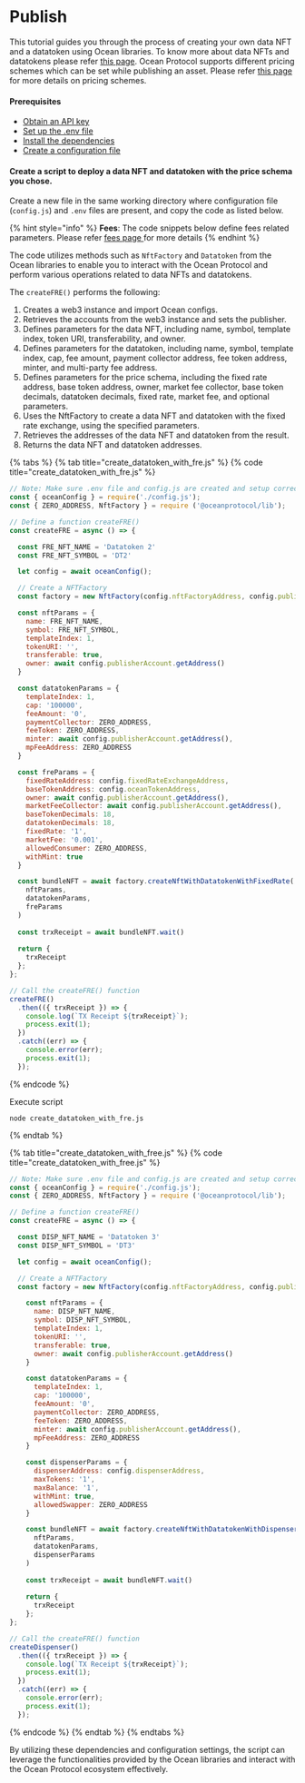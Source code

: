 # Publish

This tutorial guides you through the process of creating your own data NFT and a datatoken using Ocean libraries. To know more about data NFTs and datatokens please refer [this page](../datanft-and-datatoken.md). Ocean Protocol supports different pricing schemes which can be set while publishing an asset. Please refer [this page](../asset-pricing.md) for more details on pricing schemes.

#### Prerequisites

* [Obtain an API key](broken-reference)
* [Set up the .env file](broken-reference)
* [Install the dependencies](broken-reference)
* [Create a configuration file](configuration.md)

#### Create a script to deploy a data NFT and datatoken with the price schema you chose.

Create a new file in the same working directory where configuration file (`config.js`) and `.env` files are present, and copy the code as listed below.

{% hint style="info" %}
**Fees**: The code snippets below define fees related parameters. Please refer [fees page ](../../core-concepts/fees.md)for more details
{% endhint %}

The code utilizes methods such as `NftFactory` and `Datatoken` from the Ocean libraries to enable you to interact with the Ocean Protocol and perform various operations related to data NFTs and datatokens.&#x20;

The `createFRE()` performs the following:

1. Creates a web3 instance and import Ocean configs.
2. Retrieves the accounts from the web3 instance and sets the publisher.
3. Defines parameters for the data NFT, including name, symbol, template index, token URI, transferability, and owner.
4. Defines parameters for the datatoken, including name, symbol, template index, cap, fee amount, payment collector address, fee token address, minter, and multi-party fee address.
5. Defines parameters for the price schema, including the fixed rate address, base token address, owner, market fee collector, base token decimals, datatoken decimals, fixed rate, market fee, and optional parameters.
6. Uses the NftFactory to create a data NFT and datatoken with the fixed rate exchange, using the specified parameters.
7. Retrieves the addresses of the data NFT and datatoken from the result.
8. Returns the data NFT and datatoken addresses.

{% tabs %}
{% tab title="create_datatoken_with_fre.js" %}
{% code title="create_datatoken_with_fre.js" %}
```javascript
// Note: Make sure .env file and config.js are created and setup correctly
const { oceanConfig } = require('./config.js');
const { ZERO_ADDRESS, NftFactory } = require ('@oceanprotocol/lib');

// Define a function createFRE()
const createFRE = async () => {

  const FRE_NFT_NAME = 'Datatoken 2'
  const FRE_NFT_SYMBOL = 'DT2'

  let config = await oceanConfig();

  // Create a NFTFactory
  const factory = new NftFactory(config.nftFactoryAddress, config.publisherAccount);

  const nftParams = {
    name: FRE_NFT_NAME,
    symbol: FRE_NFT_SYMBOL,
    templateIndex: 1,
    tokenURI: '',
    transferable: true,
    owner: await config.publisherAccount.getAddress()
  }

  const datatokenParams = {
    templateIndex: 1,
    cap: '100000',
    feeAmount: '0',
    paymentCollector: ZERO_ADDRESS,
    feeToken: ZERO_ADDRESS,
    minter: await config.publisherAccount.getAddress(),
    mpFeeAddress: ZERO_ADDRESS
  }

  const freParams = {
    fixedRateAddress: config.fixedRateExchangeAddress,
    baseTokenAddress: config.oceanTokenAddress,
    owner: await config.publisherAccount.getAddress(),
    marketFeeCollector: await config.publisherAccount.getAddress(),
    baseTokenDecimals: 18,
    datatokenDecimals: 18,
    fixedRate: '1',
    marketFee: '0.001',
    allowedConsumer: ZERO_ADDRESS,
    withMint: true
  }

  const bundleNFT = await factory.createNftWithDatatokenWithFixedRate(
    nftParams,
    datatokenParams,
    freParams
  )
  
  const trxReceipt = await bundleNFT.wait()
  
  return {
    trxReceipt
  };
};

// Call the createFRE() function 
createFRE()
  .then(({ trxReceipt }) => {
    console.log(`TX Receipt ${trxReceipt}`);
    process.exit(1);
  })
  .catch((err) => {
    console.error(err);
    process.exit(1);
  });
```
{% endcode %}

Execute script

```
node create_datatoken_with_fre.js
```
{% endtab %}

{% tab title="create_datatoken_with_free.js" %}
{% code title="create_datatoken_with_free.js" %}
```javascript
// Note: Make sure .env file and config.js are created and setup correctly
const { oceanConfig } = require('./config.js');
const { ZERO_ADDRESS, NftFactory } = require ('@oceanprotocol/lib');

// Define a function createFRE()
const createFRE = async () => {

  const DISP_NFT_NAME = 'Datatoken 3'
  const DISP_NFT_SYMBOL = 'DT3'

  let config = await oceanConfig();

  // Create a NFTFactory
  const factory = new NftFactory(config.nftFactoryAddress, config.publisherAccount);

    const nftParams = {
      name: DISP_NFT_NAME,
      symbol: DISP_NFT_SYMBOL,
      templateIndex: 1,
      tokenURI: '',
      transferable: true,
      owner: await config.publisherAccount.getAddress()
    }

    const datatokenParams = {
      templateIndex: 1,
      cap: '100000',
      feeAmount: '0',
      paymentCollector: ZERO_ADDRESS,
      feeToken: ZERO_ADDRESS,
      minter: await config.publisherAccount.getAddress(),
      mpFeeAddress: ZERO_ADDRESS
    }

    const dispenserParams = {
      dispenserAddress: config.dispenserAddress,
      maxTokens: '1',
      maxBalance: '1',
      withMint: true,
      allowedSwapper: ZERO_ADDRESS
    }

    const bundleNFT = await factory.createNftWithDatatokenWithDispenser(
      nftParams,
      datatokenParams,
      dispenserParams
    )
    
    const trxReceipt = await bundleNFT.wait()
    
    return {
      trxReceipt
    };
};

// Call the createFRE() function 
createDispenser()
  .then(({ trxReceipt }) => {
    console.log(`TX Receipt ${trxReceipt}`);
    process.exit(1);
  })
  .catch((err) => {
    console.error(err);
    process.exit(1);
  });
```
{% endcode %}
{% endtab %}
{% endtabs %}

By utilizing these dependencies and configuration settings, the script can leverage the functionalities provided by the Ocean libraries and interact with the Ocean Protocol ecosystem effectively.
